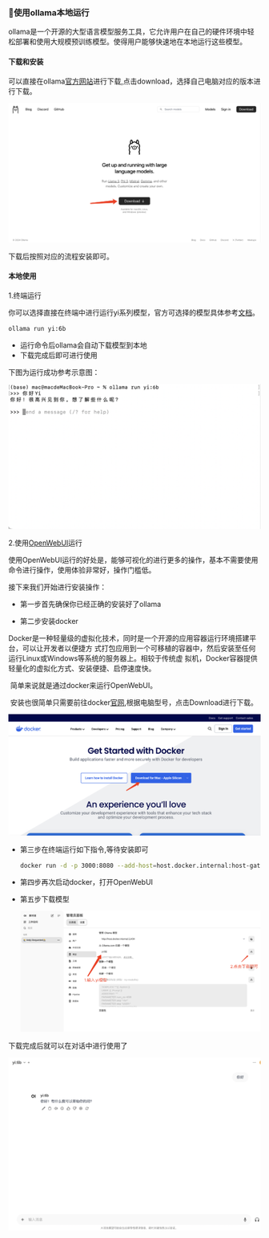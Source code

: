 ### 🌟使用ollama本地运行

ollama是一个开源的大型语言模型服务工具，它允许用户在自己的硬件环境中轻松部署和使用大规模预训练模型。使得用户能够快速地在本地运行这些模型。

#### 下载和安装

可以直接在ollama[官方网站](https://ollama.com/)进行下载,点击download，选择自己电脑对应的版本进行下载。

![ollama](../../../assets/ollama-1.png)	



下载后按照对应的流程安装即可。

#### 本地使用

1.终端运行

你可以选择直接在终端中进行运行yi系列模型，官方可选择的模型具体参考[文档](https://ollama.com/library/yi)。

``````bash
ollama run yi:6b
``````

- 运行命令后ollama会自动下载模型到本地
- 下载完成后即可进行使用

下图为运行成功参考示意图：

![image-20240615142555895](../../../assets/ollama-2.png)

2.使用[OpenWebUI](https://openwebui.com/)运行

使用OpenWebUI运行的好处是，能够可视化的进行更多的操作，基本不需要使用命令进行操作，使用体验非常好，操作门槛低。

接下来我们开始进行安装操作：

- 第一步首先确保你已经正确的安装好了ollama

- 第二步安装docker

​	Docker是一种轻量级的虚拟化技术，同时是一个开源的应用容器运行环境搭建平台，可以让开发者以便捷方	式打包应用到一个可移植的容器中，然后安装至任何运行Linux或Windows等系统的服务器上。相较于传统虚	拟机，Docker容器提供轻量化的虚拟化方式、安装便捷、启停速度快。

​	简单来说就是通过docker来运行OpenWebUI。

​	安装也很简单只需要前往docker[官网](https://www.docker.com/get-started/),根据电脑型号，点击Download进行下载。

![image-20240615143628193](../../../assets/ollama-4.png)

- 第三步在终端运行如下指令,等待安装即可

  ``````bash
  docker run -d -p 3000:8080 --add-host=host.docker.internal:host-gateway -v open-webui:/app/backend/data --name open-webui --restart always ghcr.io/open-webui/open-webui:main
  ``````

- 第四步再次启动docker，打开OpenWebUI

- 第五步下载模型

  ![image-20240615144405423](../../../assets/ollama-5.png)

下载完成后就可以在对话中进行使用了

![image-20240615144527559](../../../assets/ollama-6.png)